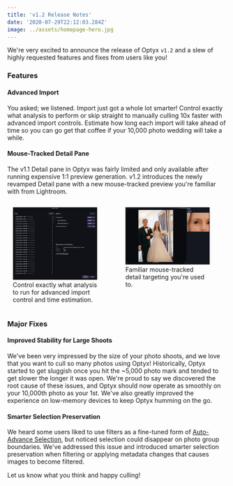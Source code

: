 ```yaml
---
title: 'v1.2 Release Notes'
date: '2020-07-29T22:12:03.284Z'
image: ../assets/homepage-hero.jpg
---
```


We're very excited to announce the release of Optyx `v1.2` and a slew of highly requested features and fixes from users like you!

### Features

#### Advanced Import

You asked; we listened. Import just got a whole lot smarter! Control exactly what analysis to perform or skip straight to manually culling 10x faster with advanced import controls. Estimate how long each import will take ahead of time so you can go get that coffee if your 10,000 photo wedding will take a while.

#### Mouse-Tracked Detail Pane

The v1.1 Detail pane in Optyx was fairly limited and only available after running expensive 1:1 preview generation. v1.2 introduces the newly revamped Detail pane with a new mouse-tracked preview you're familiar with from Lightroom.

<div style="display: flex; flex-direction: row">

<figure style="margin-left: 2.5%; width: 45%; display: inline-block">
<img src="../assets/advanced-import.png"/>
<figcaption>Control exactly what analysis to run for advanced import control and time estimation.</figcaption>
</figure>

<figure style="width: 45%; display: inline-block; margin-left: 5%;">
<img src="../assets/mouse-tracked-detail-pane.png"/>
<figcaption>Familiar mouse-tracked detail targeting you're used to.</figcaption>
</figure>

</div>

### Major Fixes

#### Improved Stability for Large Shoots

We've been very impressed by the size of your photo shoots, and we love that you want to cull so many photos using Optyx! Historically, Optyx started to get sluggish once you hit the ~5,000 photo mark and tended to get slower the longer it was open. We're proud to say we discovered the root cause of these issues, and Optyx should now operate as smoothly on your 10,000th photo as your 1st. We've also greatly improved the experience on low-memory devices to keep Optyx humming on the go.

#### Smarter Selection Preservation

We heard some users liked to use filters as a fine-tuned form of [Auto-Advance Selection](/posts/2020/05/release-notes-1-1-0/#auto-advance-selection), but noticed selection could disappear on photo group boundaries. We've addressed this issue and introduced smarter selection preservation when filtering or applying metadata changes that causes images to become filtered.

Let us know what you think and happy culling!
